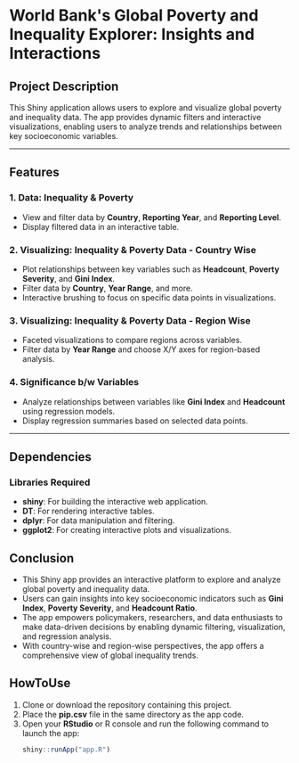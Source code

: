 # World Bank's Global Poverty and Inequality Explorer: Insights and Interactions

## Project Description
This Shiny application allows users to explore and visualize global poverty and inequality data. The app provides dynamic filters and interactive visualizations, enabling users to analyze trends and relationships between key socioeconomic variables.

---

## Features
### 1. **Data: Inequality & Poverty**
- View and filter data by **Country**, **Reporting Year**, and **Reporting Level**.
- Display filtered data in an interactive table.

### 2. **Visualizing: Inequality & Poverty Data - Country Wise**
- Plot relationships between key variables such as **Headcount**, **Poverty Severity**, and **Gini Index**.
- Filter data by **Country**, **Year Range**, and more.
- Interactive brushing to focus on specific data points in visualizations.

### 3. **Visualizing: Inequality & Poverty Data - Region Wise**
- Faceted visualizations to compare regions across variables.
- Filter data by **Year Range** and choose X/Y axes for region-based analysis.

### 4. **Significance b/w Variables**
- Analyze relationships between variables like **Gini Index** and **Headcount** using regression models.
- Display regression summaries based on selected data points.

---

## Dependencies
### Libraries Required
- **shiny**: For building the interactive web application.
- **DT**: For rendering interactive tables.
- **dplyr**: For data manipulation and filtering.
- **ggplot2**: For creating interactive plots and visualizations.

## Conclusion  
- This Shiny app provides an interactive platform to explore and analyze global poverty and inequality data.  
- Users can gain insights into key socioeconomic indicators such as **Gini Index**, **Poverty Severity**, and **Headcount Ratio**.  
- The app empowers policymakers, researchers, and data enthusiasts to make data-driven decisions by enabling dynamic filtering, visualization, and regression analysis.  
- With country-wise and region-wise perspectives, the app offers a comprehensive view of global inequality trends.

## HowToUse  
1. Clone or download the repository containing this project.  
2. Place the **pip.csv** file in the same directory as the app code.  
3. Open your **RStudio** or R console and run the following command to launch the app:  
   ```R
   shiny::runApp("app.R")
